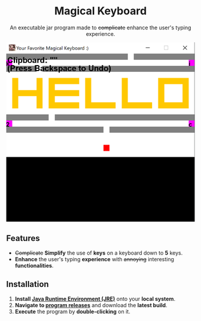 <div align="center">
	<h1>Magical Keyboard</h1>
	<p>An executable jar program made to <del>complicate</del> enhance the user's typing experience.</p>
	<img src="https://raw.githubusercontent.com/ichenglin/Magical_Keyboard/main/resources/magical_keyboard.png" alt="Magical Keyboard">
</div>

## Features

- ~~Complicate~~ **Simplify** the use of **keys** on a keyboard down to **5** keys.
- **Enhance** the user's typing **experience** with ~~annoying~~ interesting **functionalities**.

## Installation

1. **Install [Java Runtime Environment (JRE)](https://www.java.com/en/download/)** onto your **local system**.
2. **Navigate to [program releases](https://github.com/ichenglin/Magical_Keyboard/releases)** and download the **latest build**.
3. **Execute** the program by **double-clicking** on it.